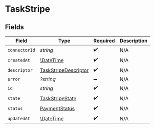 # TaskStripe


## Fields

| Field                                                               | Type                                                                | Required                                                            | Description                                                         |
| ------------------------------------------------------------------- | ------------------------------------------------------------------- | ------------------------------------------------------------------- | ------------------------------------------------------------------- |
| `connectorId`                                                       | *string*                                                            | :heavy_check_mark:                                                  | N/A                                                                 |
| `createdAt`                                                         | [\DateTime](https://www.php.net/manual/en/class.datetime.php)       | :heavy_check_mark:                                                  | N/A                                                                 |
| `descriptor`                                                        | [TaskStripeDescriptor](../../models/shared/TaskStripeDescriptor.md) | :heavy_check_mark:                                                  | N/A                                                                 |
| `error`                                                             | *?string*                                                           | :heavy_minus_sign:                                                  | N/A                                                                 |
| `id`                                                                | *string*                                                            | :heavy_check_mark:                                                  | N/A                                                                 |
| `state`                                                             | [TaskStripeState](../../models/shared/TaskStripeState.md)           | :heavy_check_mark:                                                  | N/A                                                                 |
| `status`                                                            | [PaymentStatus](../../models/shared/PaymentStatus.md)               | :heavy_check_mark:                                                  | N/A                                                                 |
| `updatedAt`                                                         | [\DateTime](https://www.php.net/manual/en/class.datetime.php)       | :heavy_check_mark:                                                  | N/A                                                                 |